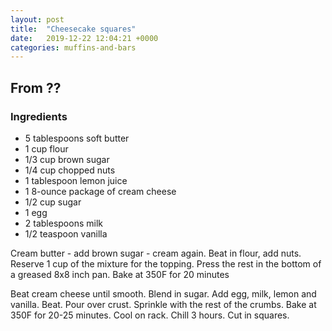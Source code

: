 ```yaml
---
layout: post
title:  "Cheesecake squares"
date:   2019-12-22 12:04:21 +0000
categories: muffins-and-bars
---
```


## From ??
### Ingredients
* 5 tablespoons soft butter
* 1 cup flour
* 1/3 cup brown sugar
* 1/4 cup chopped nuts
* 1 tablespoon lemon juice
* 1 8-ounce package of cream cheese
* 1/2 cup sugar
* 1 egg
* 2 tablespoons milk
* 1/2 teaspoon vanilla


Cream butter - add brown sugar - cream again. Beat in flour, add nuts. Reserve 1 cup of the mixture for the topping. Press the rest in the bottom of a greased 8x8 inch pan. Bake at 350F for 20 minutes

Beat cream cheese until smooth. Blend in sugar. Add egg, milk, lemon and vanilla. Beat. Pour over crust. Sprinkle with the rest of the crumbs. Bake at 350F for 20-25 minutes. Cool on rack. Chill 3 hours. Cut in squares.

